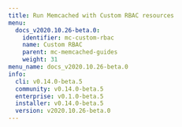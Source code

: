```yaml
---
title: Run Memcached with Custom RBAC resources
menu:
  docs_v2020.10.26-beta.0:
    identifier: mc-custom-rbac
    name: Custom RBAC
    parent: mc-memcached-guides
    weight: 31
menu_name: docs_v2020.10.26-beta.0
info:
  cli: v0.14.0-beta.5
  community: v0.14.0-beta.5
  enterprise: v0.1.0-beta.5
  installer: v0.14.0-beta.5
  version: v2020.10.26-beta.0
---
```


